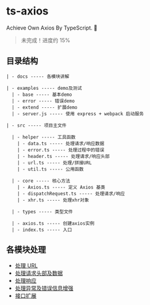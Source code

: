 # ts-axios

Achieve Own Axios By TypeScript. 🦄

> 未完成！进度约 15%

## 目录结构

```text
| - docs ----- 各模块讲解

| - examples ----- demo及测试
  | - base ----- 基本demo
  | - error ----- 错误demo
  | - extend ----- 扩展demo
  | - server.js ----- 使用 express + webpack 启动服务

| - src ----- 项目主文件

  | - helper ----- 工具函数
    | - data.ts ----- 处理请求/响应数据
    | - error.ts ----- 处理过程中的错误
    | - header.ts ----- 处理请求/响应头部
    | - url.ts ----- 处理/拼接URL
    | - util.ts ----- 公用函数

  | - core ----- 核心方法
    | - Axios.ts ----- 定义 Axios 基类
    | - dispatchRequest.ts ----- 处理请求/响应
    | - xhr.ts ----- 处理xhr对象

  | - types ----- 类型文件

  | - axios.ts ----- 创建axios实例
  | - index.ts ----- 入口

```

## 各模块处理

- [处理 URL](./docs/buildURL.md)
- [处理请求头部及数据](./docs/request.md)
- [处理响应](./docs/response.md)
- [处理异常及错误信息增强](./docs/error.md)
- [接口扩展](./docs/extend.md)
